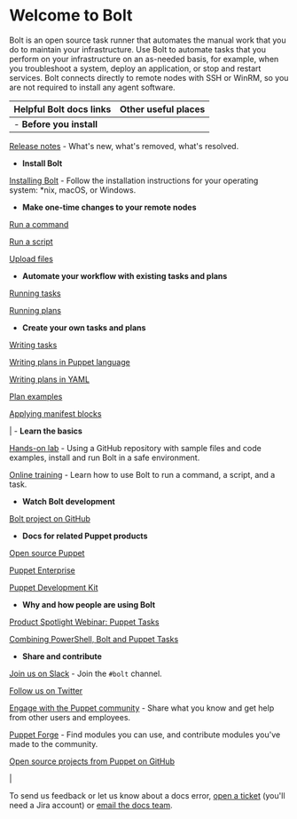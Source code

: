 # Welcome to Bolt

Bolt is an open source task runner that automates the manual work that you do to maintain your infrastructure. Use Bolt to automate tasks that you perform on your infrastructure on an as-needed basis, for example, when you troubleshoot a system, deploy an application, or stop and restart services. Bolt connects directly to remote nodes with SSH or WinRM, so you are not required to install any agent software.

|Helpful Bolt docs links|Other useful places|
|-----------------------|-------------------|
| -   **Before you install**

[Release notes](bolt_release_notes.md) - What's new, what's removed, what's resolved.


 -   **Install Bolt**

 [Installing Bolt](bolt_installing.md#) - Follow the installation instructions for your operating system: \*nix, macOS, or Windows.


 -   **Make one-time changes to your remote nodes**

 [Run a command](running_bolt_commands.md#) 

 [Run a script](running_bolt_commands.md#) 

 [Upload files](running_bolt_commands.md#) 


 -   **Automate your workflow with existing tasks and plans**

 [Running tasks](bolt_running_tasks.md#) 

 [Running plans](bolt_running_plans.md#) 


 -   **Create your own tasks and plans**

 [Writing tasks](writing_tasks.md#) 

 [Writing plans in Puppet language](writing_plans.md#) 

 [Writing plans in YAML](writing_yaml_plans.md#) 
 
 [Plan examples](writing_yaml_plans.md#example-plans)

 [Applying manifest blocks](applying_manifest_blocks.md#) 




 | -   **Learn the basics**

[Hands-on lab](https://puppetlabs.github.io/bolt/) - Using a GitHub repository with sample files and code examples, install and run Bolt in a safe environment.

[Online training](https://learn.puppet.com/course/puppet-orchestration-bolt-and-tasks?_ga=2.158319738.1526297716.1533055277-261802629.1531434605) - Learn how to use Bolt to run a command, a script, and a task.


 -   **Watch Bolt development**

 [Bolt project on GitHub](https://github.com/puppetlabs/bolt) 


 -   **Docs for related Puppet products**

 [Open source Puppet](https://puppet.com/docs/puppet/latest/index.html) 

 [ Puppet Enterprise ](https://puppet.com/docs/pe/latest/pe_user_guide.html) 

 [Puppet Development Kit](https://puppet.com/docs/pdk/latest/pdk.html) 


 -   **Why and how people are using Bolt**

 [Product Spotlight Webinar: Puppet Tasks](https://puppet.com/resources/webinar/product-spotlight-webinar-puppet-taskstm) 

 [Combining PowerShell, Bolt and Puppet Tasks](https://puppet.com/blog/combining-powershell-bolt-and-puppet-tasks-part-1) 


 -   **Share and contribute**

[Join us on Slack](https://slack.puppet.com/) - Join the `#bolt` channel.

[Follow us on Twitter](https://twitter.com/puppetize/)

[Engage with the Puppet community](https://puppet.com/community) - Share what you know and get help from other users and employees.

[Puppet Forge](https://forge.puppet.com) - Find modules you can use, and contribute modules you've made to the community.

 [Open source projects from Puppet on GitHub](https://github.com/puppetlabs/) 


 |

To send us feedback or let us know about a docs error, [open a ticket](https://tickets.puppetlabs.com/browse/DOCUMENT/?selectedTab=com.atlassian.jira.jira-projects-plugin:summary-panel) \(you'll need a Jira account\) or [email the docs team](mailto:docs@puppet.com).

